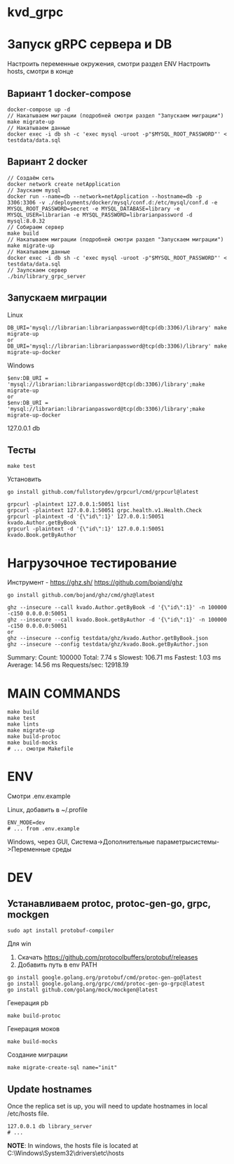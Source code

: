 # kvd_grpc

# Запуск gRPC сервера и DB

Настроить переменные окружения, смотри раздел ENV
Настроить hosts, смотри в конце

## Вариант 1 docker-compose
```
docker-compose up -d
// Накатываем миграции (подробней смотри раздел "Запускаем миграции")
make migrate-up
// Накатываем данные
docker exec -i db sh -c 'exec mysql -uroot -p"$MYSQL_ROOT_PASSWORD"' < testdata/data.sql
```

## Вариант 2 docker
```
// Создаём сеть
docker network create netApplication
// Заускаем mysql
docker run --name=db --network=netApplication --hostname=db -p 3306:3306 -v ./deployments/docker/mysql/conf.d:/etc/mysql/conf.d -e MYSQL_ROOT_PASSWORD=secret -e MYSQL_DATABASE=library -e MYSQL_USER=librarian -e MYSQL_PASSWORD=librarianpassword -d mysql:8.0.32
// Собираем сервер
make build
// Накатываем миграции (подробней смотри раздел "Запускаем миграции")
make migrate-up
// Накатываем данные
docker exec -i db sh -c 'exec mysql -uroot -p"$MYSQL_ROOT_PASSWORD"' < testdata/data.sql
// Заупскаем сервер
./bin/library_grpc_server
```

## Запускаем миграции
Linux
```
DB_URI='mysql://librarian:librarianpassword@tcp(db:3306)/library' make migrate-up
or
DB_URI='mysql://librarian:librarianpassword@tcp(db:3306)/library' make migrate-up-docker
```
Windows
```
$env:DB_URI = 'mysql://librarian:librarianpassword@tcp(db:3306)/library';make migrate-up
or
$env:DB_URI = 'mysql://librarian:librarianpassword@tcp(db:3306)/library';make migrate-up-docker
```
127.0.0.1 db

## Тесты
```
make test
```

Установить 
```
go install github.com/fullstorydev/grpcurl/cmd/grpcurl@latest
```
```
grpcurl -plaintext 127.0.0.1:50051 list
grpcurl -plaintext 127.0.0.1:50051 grpc.health.v1.Health.Check
grpcurl -plaintext -d '{\"id\":1}' 127.0.0.1:50051 kvado.Author.getByBook
grpcurl -plaintext -d '{\"id\":1}' 127.0.0.1:50051 kvado.Book.getByAuthor
```

# Нагрузочное тестирование
Инструмент - https://ghz.sh/
https://github.com/bojand/ghz
```
go install github.com/bojand/ghz/cmd/ghz@latest
```
```
ghz --insecure --call kvado.Author.getByBook -d '{\"id\":1}' -n 100000 -c150 0.0.0.0:50051
ghz --insecure --call kvado.Book.getByAuthor -d '{\"id\":1}' -n 100000 -c150 0.0.0.0:50051
or
ghz --insecure --config testdata/ghz/kvado.Author.getByBook.json
ghz --insecure --config testdata/ghz/kvado.Book.getByAuthor.json
```

Summary:
  Count:        100000
  Total:        7.74 s
  Slowest:      106.71 ms
  Fastest:      1.03 ms
  Average:      14.56 ms
  Requests/sec: 12918.19

# MAIN COMMANDS
```
make build
make test
make lints
make migrate-up
make build-protoc
make build-mocks
# ... смотри Makefile
```

# ENV
Смотри .env.example

Linux, добавить в ~/.profile
```
ENV_MODE=dev
# ... from .env.example
```

Windows, через GUI, Система->Дополнительные параметрысистемы->Переменные среды

# DEV 

## Устанавливаем protoc, protoc-gen-go, grpc, mockgen

```
sudo apt install protobuf-compiler
```
Для win
1) Скачать https://github.com/protocolbuffers/protobuf/releases 
2) Добавить путь в env PATH


```
go install google.golang.org/protobuf/cmd/protoc-gen-go@latest
go install google.golang.org/grpc/cmd/protoc-gen-go-grpc@latest
go install github.com/golang/mock/mockgen@latest
```

Генерация pb
```
make build-protoc
```
Генерация моков
```
make build-mocks
```
Создание миграции
```
make migrate-create-sql name="init"
```

## Update hostnames
Once the replica set is up, you will need to update hostnames in local /etc/hosts file.
```
127.0.0.1 db library_server
# ...
```
**NOTE**: In windows, the hosts file is located at C:\Windows\System32\drivers\etc\hosts